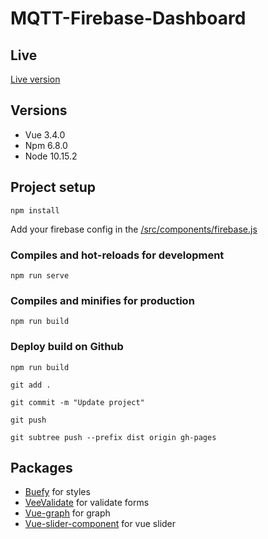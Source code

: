 # MQTT-Firebase-Dashboard

## Live

[Live version](https://kevinjordil.github.io/MQTT-Firebase-Dashboard/)

## Versions

* Vue 3.4.0
* Npm 6.8.0
* Node 10.15.2

## Project setup
```
npm install
```
Add your firebase config in the [/src/components/firebase.js](https://github.com/KevinJordil/MQTT-Firebase-Dashboard/blob/master/src/components/firebase.js)

### Compiles and hot-reloads for development
```
npm run serve
```

### Compiles and minifies for production
```
npm run build
```

### Deploy build on Github

`npm run build`

`git add .`

`git commit -m "Update project"`

`git push`

`git subtree push --prefix dist origin gh-pages`

## Packages

* [Buefy](https://buefy.org/documentation) for styles
* [VeeValidate](https://baianat.github.io/vee-validate) for validate forms
* [Vue-graph](https://github.com/juijs/vue-graph) for graph
* [Vue-slider-component](https://github.com/NightCatSama/vue-slider-component) for vue slider
